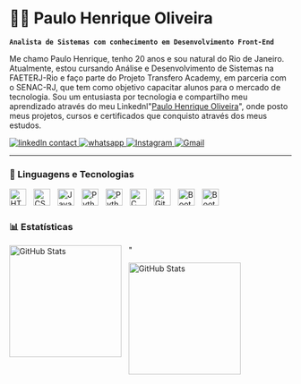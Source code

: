 # 👨‍💻 Paulo Henrique Oliveira

**`Analista de Sistemas com conhecimento em Desenvolvimento Front-End`**

Me chamo Paulo Henrique, tenho 20 anos e sou natural do Rio de Janeiro. Atualmente, estou cursando Análise e Desenvolvimento de Sistemas na FAETERJ-Rio e faço parte do Projeto Transfero Academy, em parceria com o SENAC-RJ, que tem como objetivo capacitar alunos para o mercado de tecnologia. Sou um entusiasta por tecnologia e compartilho meu aprendizado através do meu Linkednl"[Paulo Henrique Oliveira](http://www.linkedin.com/in/paulo-henrique-oliveira-b13abb349)", onde posto meus projetos, cursos e certificados que conquisto através dos meus estudos.

<p align="left">
 <a href="http://www.linkedin.com/in/paulo-henrique-oliveira-b13abb349">
        <img 
            alt="linkedln contact" 
            title="Contato Linkedln" 
            src="https://img.shields.io/badge/LinkedIn-0077B5?style=for-the-badge&logo=linkedin&logoColor=white"
        />
    </a>
    <a href="https://wa.me/qr/WDFHW2QMJPSED1">
        <img 
            alt="whatsapp" 
            title="Número de contato" 
            src="https://img.shields.io/badge/WhatsApp-25D366?style=for-the-badge&logo=whatsapp&logoColor=white"
        />
    </a>
    <a href="https://www.instagram.com/eupauloalves_?igsh=aGZqOHdrY2FwcW1x">
        <img 
            alt="Instagram" 
            title="Conta do Instagram" 
            src="https://img.shields.io/badge/Instagram-E4405F?style=for-the-badge&logo=instagram&logoColor=white"
        />
    </a>
    <a href="mailto:paulohenriqueooliveira.2021@gmail.com">
        <img 
            alt="Gmail" 
            title="Conta do Gmail" 
            src="https://img.shields.io/badge/Gmail-D14836?style=for-the-badge&logo=gmail&logoColor=white"
        />
    </a>
</p>

---

### 🤖 Linguagens e Tecnologias

<img 
    align="left" 
    alt="HTML"
    title="HTML" 
    width="30px" 
    style="padding-right: 10px;" 
    src="https://cdn.jsdelivr.net/gh/devicons/devicon@latest/icons/html5/html5-original.svg" 
/>
<img 
    align="left" 
    alt="CSS" 
    title="CSS"
    width="30px" 
    style="padding-right: 10px;" 
    src="https://cdn.jsdelivr.net/gh/devicons/devicon@latest/icons/css3/css3-original.svg" 
/>
<img 
    align="left" 
    alt="JavaScript" 
    title="JavaScript"
    width="30px" 
    style="padding-right: 10px;" 
    src="https://cdn.jsdelivr.net/gh/devicons/devicon@latest/icons/javascript/javascript-original.svg" 
/>

<img 
    align="left" 
    alt="Python" 
    title="Python"
    width="30px" 
    style="padding-right: 10px;" 
    src="https://cdn.jsdelivr.net/gh/devicons/devicon/icons/figma/figma-original.svg" 
/>

<img 
    align="left" 
    alt="Python" 
    title="Python"
    width="30px" 
    style="padding-right: 10px;" 
    src="https://cdn.jsdelivr.net/gh/devicons/devicon@latest/icons/python/python-original.svg" 
/>
<img 
    align="left" 
    alt="C" 
    title="C"
    width="30px" 
    style="padding-right: 10px;" 
    src="https://skillicons.dev/icons?i=c" 
/>
<img 
    align="left" 
    alt="Git" 
    title="Git"
    width="30px" 
    style="padding-right: 10px;" 
    src="https://cdn.jsdelivr.net/gh/devicons/devicon@latest/icons/git/git-original.svg" 
/>
<img 
    align="left" 
    alt="Bootstrap"
    title="Bootstrap" 
    width="30px" 
    style="padding-right: 10px;" 
    src="https://cdn.jsdelivr.net/gh/devicons/devicon@latest/icons/bootstrap/bootstrap-original.svg" 
/>
<img 
    align="left" 
    alt="Bootstrap"
    title="Bootstrap" 
    width="30px" 
    style="padding-right: 10px;" 
    src="https://skillicons.dev/icons?i=django" 
/>
<br/>
<br/>


 ### 📊 Estatísticas
<div style="display: inline_block; align="center">"
  <img 
    align="left" 
    alt="GitHub Stats" 
    height="200" 
    style="padding-right: 10px;" 
    src="https://github-readme-stats.vercel.app/api?username=P4UL0HENR1QU3&show_icons=true&theme=tokyonight&include_all_commits=true&locale=pt-br" 
  />

<img 
      align="left" 
      alt="GitHub Stats" 
      height="200" 
      src="https://github-readme-stats.vercel.app/api/top-langs/?username=P4UL0HENR1QU3&theme=tokyonight&layout=compact&custom_title=Tecnologias&langs_count=9" 
  />
</figure>
</div> 
